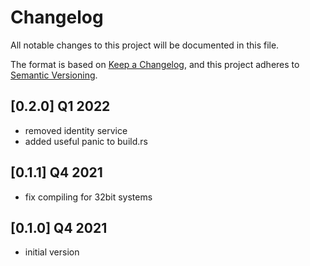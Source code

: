 # Changelog

All notable changes to this project will be documented in this file.

The format is based on [Keep a Changelog](https://keepachangelog.com/en/1.0.0/),
and this project adheres to [Semantic Versioning](https://semver.org/spec/v2.0.0.html).

## [0.2.0] Q1 2022
 - removed identity service
 - added useful panic to build.rs

## [0.1.1] Q4 2021
 - fix compiling for 32bit systems

## [0.1.0] Q4 2021
 - initial version
